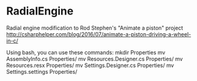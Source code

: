 # RadialEngine
Radial engine modification to Rod Stephen's "Animate a piston" project
http://csharphelper.com/blog/2016/07/animate-a-piston-driving-a-wheel-in-c/

Using bash, you can use these commands:
 mkdir Properties
 mv AssemblyInfo.cs Properties/
 mv Resources.Designer.cs Properties/
 mv Resources.resx Properties/
 mv Settings.Designer.cs Properties/
 mv Settings.settings Properties/
